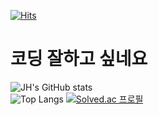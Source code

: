 [![Hits](https://hits.seeyoufarm.com/api/count/incr/badge.svg?url=https%3A%2F%2Fgithub.com%2FJH-TT&count_bg=%23808FD5&title_bg=%23272525&icon=&icon_color=%23FFFFFF&title=Hi&edge_flat=false)](https://hits.seeyoufarm.com)
# 코딩 잘하고 싶네요

![JH's GitHub stats](https://github-readme-stats.vercel.app/api?username=JH-TT&show_icons=true&theme=dark)   
![Top Langs](https://github-readme-stats.vercel.app/api/top-langs/?username=JH-TT&layout=compact&theme=dark)
[![Solved.ac
프로필](http://mazassumnida.wtf/api/v2/generate_badge?boj=dlwhdgh98)](https://solved.ac/dlwhdgh98)   
